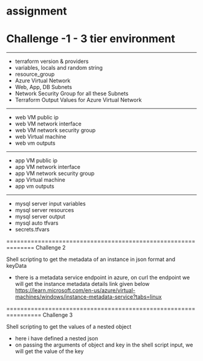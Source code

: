 # assignment

# Challenge -1 - 3 tier environment

----------------------------------------------------------
* terraform version & providers
* variables, locals and random string
* resource_group
* Azure Virtual Network
* Web, App, DB Subnets
* Network Security Group for all these Subnets
* Terraform Output Values for Azure Virtual Network
-----------------------------------------------------------
* web VM public ip
* web VM network interface
* web VM network security group
* web Virtual machine
* web vm outputs
-----------------------------------------------------------
* app VM public ip
* app VM network interface
* app VM network security group
* app Virtual machine
* app vm outputs
-----------------------------------------------------------
* mysql server input variables
* mysql server resources
* mysql server output
* mysql auto tfvars
* secrets.tfvars

==============================================================
Challenge 2

Shell scripting to get the metadata of an instance in json format and keyData

* there is a metadata service endpoint in azure, on curl the endpoint we will get the instance metadata details
link given below
https://learn.microsoft.com/en-us/azure/virtual-machines/windows/instance-metadata-service?tabs=linux

================================================================
Challenge 3 

Shell scripting to get the values of a nested object
* here i have defined a nested json 
* on passing the arguments of object and key in the shell script input, we will get the value of the key





